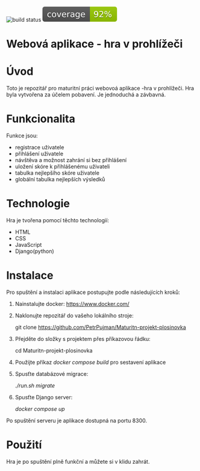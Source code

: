 ![build status](../../actions/workflows/build.yml/badge.svg) ![coverage](./coverage.svg)

# Webová aplikace - hra v prohlížeči

# Úvod

Toto je repozitář pro maturitní práci webovoá aplikace -hra v prohlížeči. Hra byla vytvořena za účelem pobavení. Je jednoduchá a závbavná.

# Funkcionalita

Funkce jsou:

- registrace uživatele
- přihlášení uživatele
- návštěva a možnost zahrání si bez přihlášení
- uložení skóre k přihlášenému uživateli
- tabulka nejlepšího skóre uživatele
- globální tabulka nejlepších výsledků

# Technologie

Hra je tvořena pomocí těchto technologií:

- HTML
- CSS
- JavaScript
- Django(python)

# Instalace

Pro spuštění a instalaci aplikace postupujte podle následujících kroků:

1. Nainstalujte docker: https://www.docker.com/

2. Naklonujte repozitář do vašeho lokálního stroje:
   
   git clone https://github.com/PetrPujman/Maturitn-projekt-plosinovka

3. Přejděte do složky s projektem přes příkazovou řádku:

   cd Maturitn-projekt-plosinovka

4. Použijte příkaz *docker compose build* pro sestavení aplikace
   
5. Spusťte databázové migrace:
   
   *./run.sh migrate*

4. Spusťte Django server:

   *docker compose up*

Po spuštění serveru je aplikace dostupná na portu 8300.

# Použití

Hra je po spuštění plně funkční a můžete si v klidu zahrát.
